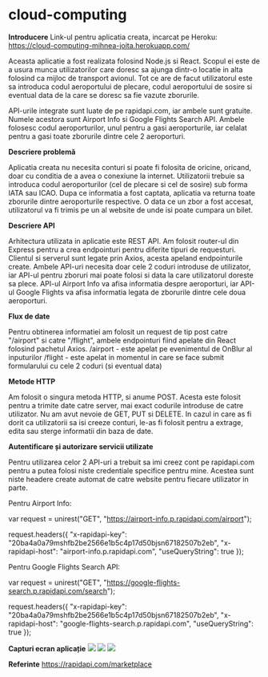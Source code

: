 # cloud-computing

**Introducere**
Link-ul pentru aplicatia creata, incarcat pe Heroku: https://cloud-computing-mihnea-joita.herokuapp.com/

Aceasta aplicatie a fost realizata folosind Node.js si React. Scopul ei este de a usura munca utilizatorilor care doresc sa ajunga dintr-o locatie in alta folosind ca mijloc de transport avionul. Tot ce are de facut utilizatorul este sa introduca codul aeroportului de plecare, codul aeroportului de sosire si eventual data de la care se doresc sa fie vazute zborurile.

API-urile integrate sunt luate de pe rapidapi.com, iar ambele sunt gratuite. Numele acestora sunt Airport Info si Google Flights Search API. Ambele folosesc codul aeroporturilor, unul pentru a gasi aeroporturile, iar celalat pentru a gasi toate zborurile dintre cele 2 aeroporturi.

**Descriere problemă**

Aplicatia creata nu necesita conturi si poate fi folosita de oricine, oricand, doar cu conditia de a avea o conexiune la internet. Utilizatorii trebuie sa introduca codul aeroporturilor (cel de plecare si cel de sosire) sub forma IATA sau ICAO. Dupa ce informatia a fost captata, aplicatia va returna toate zborurile dintre aeroporturile respective. O data ce un zbor a fost accesat, utilizatorul va fi trimis pe un al website de unde isi poate cumpara un bilet.


**Descriere API**

Arhitectura utilizata in aplicatie este REST API. Am folosit router-ul din Express pentru a crea endpointuri pentru diferite tipuri de requesturi. Clientul si serverul sunt legate prin Axios, acesta apeland endpointurile create. Ambele API-uri necesita doar cele 2 coduri introduse de utilizator, iar API-ul pentru zboruri mai poate folosi si data la care utilizatorul doreste sa plece. API-ul Airport Info va afisa informatia despre aeroporturi, iar API-ul Google Flights va afisa informatia legata de zborurile dintre cele doua aeroporturi.


**Flux de date**

Pentru obtinerea informatiei am folosit un request de tip post catre "/airport" si catre "/flight", ambele endpointuri fiind apelate din React folosind pachetul Axios.
/airport - este apelat pe evenimentul de OnBlur al inputurilor
/flight  - este apelat in momentul in care se face submit formularului cu cele 2 coduri (si eventual data)


**Metode HTTP**

Am folosit o singura metoda HTTP, si anume POST. Acesta este folosit pentru a trimite date catre server, mai exact codurile introduse de catre utilizator. Nu am avut nevoie de GET, PUT si DELETE. In cazul in care as fi dorit ca utilizatorii sa isi creeze conturi, le-as fi folosit pentru a extrage, edita sau sterge informatii din baza de date.


**Autentificare și autorizare servicii utilizate**

Pentru utilizarea celor 2 API-uri a trebuit sa imi creez cont pe rapidapi.com pentru a putea folosi niste credentiale specifice pentru mine. Acestea sunt niste headere create automat de catre website pentru fiecare utilizator in parte.

Pentru Airport Info:

var request = unirest("GET", "https://airport-info.p.rapidapi.com/airport");

request.headers({
	"x-rapidapi-key": "20ba4a0a79mshfb2be2566e1b5c4p17d50bjsn67182507b2eb",
	"x-rapidapi-host": "airport-info.p.rapidapi.com",
	"useQueryString": true
});


Pentru Google Flights Search API:

var request = unirest("GET", "https://google-flights-search.p.rapidapi.com/search");

request.headers({
  "x-rapidapi-key": "20ba4a0a79mshfb2be2566e1b5c4p17d50bjsn67182507b2eb",
  "x-rapidapi-host": "google-flights-search.p.rapidapi.com",
  "useQueryString": true
});



**Capturi ecran aplicație**
<img src="cloud-computing-screenshots/ss1.PNG" />
<img src="cloud-computing-screenshots/ss2.png" />
<img src="cloud-computing-screenshots/ss3.png" />


**Referinte**
https://rapidapi.com/marketplace
